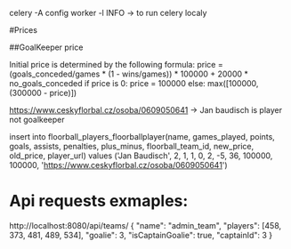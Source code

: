 celery -A config worker -l INFO -> to run celery localy

#Prices

##GoalKeeper price

Initial price is determined by the following formula:
price = (goals_conceded/games * (1 - wins/games)) * 100000 + 20000 * no_goals_conceded
if price is 0:
    price = 100000
else:
    max([100000, (300000 - price)])

https://www.ceskyflorbal.cz/osoba/0609050641 -> Jan baudisch is player not goalkeeper

insert into floorball_players_floorballplayer(name, games_played, points, goals, assists, penalties, plus_minus, floorball_team_id, new_price, old_price, player_url) values ('Jan Baudisch', 2, 1, 1, 0, 2, -5, 36, 100000, 100000, 'https://www.ceskyflorbal.cz/osoba/0609050641')

# Api requests exmaples:

http://localhost:8080/api/teams/
{
    "name": "admin_team",
    "players": [458, 373, 481, 489, 534],
	"goalie": 3,
	"isCaptainGoalie": true,
	"captainId": 3
}